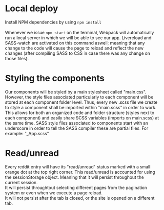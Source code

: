 # Local deploy
Install NPM dependencies by using ```npm install```<br><br>
Whenever we issue ```npm start``` on the terminal, Webpack will automatically run a local server in which we will be able to see our app. Livereload and SASS-watch are activated on this command aswell; meaning that any change to the code will cause the page to reload and reflect the new changes (after compiling SASS to CSS in case there was any change on those files).

# Styling the components
Our components will be styled by a main stylesheet called "main.css". However, the style files associated particularly to each component will be stored at each component folder level. Thus, every new .scss file we create to style a component shall be imported within "main.scss" in order to work.<br>
This allows for both an organized code and folder structure (styles next to each component) and easily share SCSS variables (imports on main.scss) at the same time. SASS style files associated to components start with an underscore in order to tell the SASS compiler these are partial files. For example: "\_App.scss"

# Read/unread
Every reddit entry will have its "read/unread" status marked with a small orange dot at the top right corner.
This read/unread is accounted for using the sessionStorage object. Meaning that it will persist throughout the current session.<br>
It will persist throughtout selecting different pages from the pagination system or even when we execute a page reload.<br>
It will not persist after the tab is closed, or the site is opened on a different tab.
